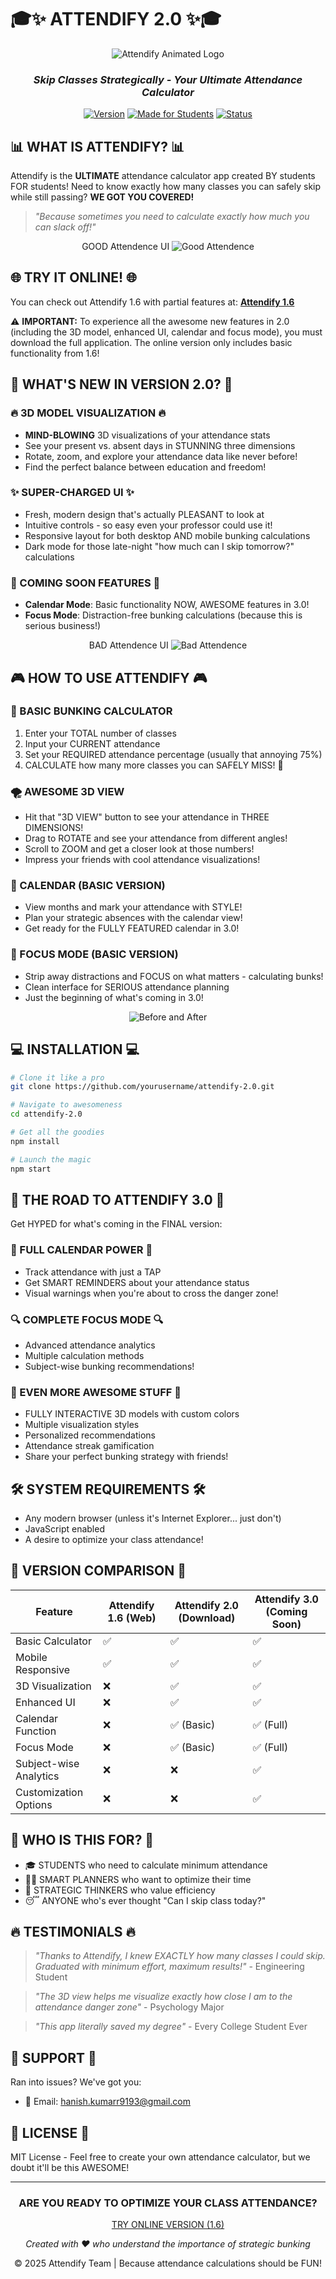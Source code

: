 # 🎓✨ ATTENDIFY 2.0 ✨🎓

<div align="center">
  
<!-- Animated GIF placeholder -->
![Attendify Animated Logo](https://github.com/hanish9193/Attendify-2.0/blob/main/ScreenRecording2025-04-14093107-ezgif.com-video-to-gif-converter.gif)

  
### *Skip Classes Strategically - Your Ultimate Attendance Calculator*

[![Version](https://img.shields.io/badge/Version-2.0-blue.svg)](https://attendify.com)
[![Made for Students](https://img.shields.io/badge/Made_For-Students-green.svg)](https://attendify.com)
[![Status](https://img.shields.io/badge/Status-Awesome-orange.svg)](https://attendify.com)

</div>

## 📊 WHAT IS ATTENDIFY? 📊

Attendify is the **ULTIMATE** attendance calculator app created BY students FOR students! Need to know exactly how many classes you can safely skip while still passing? **WE GOT YOU COVERED!** 

> *"Because sometimes you need to calculate exactly how much you can slack off!"*

<div align="center">
  
<!-- Feature showcase image -->
GOOD Attendence UI
![Good Attendence](https://github.com/hanish9193/Attendify-2.0/blob/main/Screenshot%202025-04-14%20093131.png)
  
</div>

## 🌐 TRY IT ONLINE! 🌐

You can check out Attendify 1.6 with partial features at:
**[Attendify 1.6](https://dazzling-dusk-3865b8.netlify.app/)**

⚠️ **IMPORTANT:** To experience all the awesome new features in 2.0 (including the 3D model, enhanced UI, calendar and focus mode), you must download the full application. The online version only includes basic functionality from 1.6!

## 🚀 WHAT'S NEW IN VERSION 2.0? 🚀

### 🔥 3D MODEL VISUALIZATION 🔥
- **MIND-BLOWING** 3D visualizations of your attendance stats
- See your present vs. absent days in STUNNING three dimensions
- Rotate, zoom, and explore your attendance data like never before!
- Find the perfect balance between education and freedom!

### ✨ SUPER-CHARGED UI ✨
- Fresh, modern design that's actually PLEASANT to look at
- Intuitive controls - so easy even your professor could use it!
- Responsive layout for both desktop AND mobile bunking calculations
- Dark mode for those late-night "how much can I skip tomorrow?" calculations

### 🚧 COMING SOON FEATURES 🚧
- **Calendar Mode**: Basic functionality NOW, AWESOME features in 3.0!
- **Focus Mode**: Distraction-free bunking calculations (because this is serious business!)

<div align="center">
  
<!-- UI showcase image -->
BAD Attendence UI
![Bad Attendence](https://github.com/hanish9193/Attendify-2.0/blob/main/Screenshot%202025-04-14%20093145.png)
  
</div>

## 🎮 HOW TO USE ATTENDIFY 🎮

### 🔢 BASIC BUNKING CALCULATOR
1. Enter your TOTAL number of classes
2. Input your CURRENT attendance 
3. Set your REQUIRED attendance percentage (usually that annoying 75%)
4. CALCULATE how many more classes you can SAFELY MISS! 🎉

### 🌪️ AWESOME 3D VIEW
- Hit that "3D VIEW" button to see your attendance in THREE DIMENSIONS!
- Drag to ROTATE and see your attendance from different angles!
- Scroll to ZOOM and get a closer look at those numbers!
- Impress your friends with cool attendance visualizations!

### 📅 CALENDAR (BASIC VERSION)
- View months and mark your attendance with STYLE!
- Plan your strategic absences with the calendar view!
- Get ready for the FULLY FEATURED calendar in 3.0!

### 🧠 FOCUS MODE (BASIC VERSION)
- Strip away distractions and FOCUS on what matters - calculating bunks!
- Clean interface for SERIOUS attendance planning
- Just the beginning of what's coming in 3.0!

<div align="center">
  
<!-- Comparison image -->
![Before and After](https://github.com/hanish9193/Attendify-2.0/blob/main/befafter.png)
  
</div>

## 💻 INSTALLATION 💻

```bash
# Clone it like a pro
git clone https://github.com/yourusername/attendify-2.0.git

# Navigate to awesomeness
cd attendify-2.0

# Get all the goodies
npm install

# Launch the magic
npm start
```

## 🚀 THE ROAD TO ATTENDIFY 3.0 🚀

Get HYPED for what's coming in the FINAL version:

### 📆 FULL CALENDAR POWER 📆
- Track attendance with just a TAP
- Get SMART REMINDERS about your attendance status
- Visual warnings when you're about to cross the danger zone!

### 🔍 COMPLETE FOCUS MODE 🔍
- Advanced attendance analytics
- Multiple calculation methods
- Subject-wise bunking recommendations!

### 🎨 EVEN MORE AWESOME STUFF 🎨
- FULLY INTERACTIVE 3D models with custom colors
- Multiple visualization styles
- Personalized recommendations
- Attendance streak gamification
- Share your perfect bunking strategy with friends!

## 🛠️ SYSTEM REQUIREMENTS 🛠️

- Any modern browser (unless it's Internet Explorer... just don't)
- JavaScript enabled
- A desire to optimize your class attendance!

## 🔄 VERSION COMPARISON 🔄

| Feature | Attendify 1.6 (Web) | Attendify 2.0 (Download) | Attendify 3.0 (Coming Soon) |
|---------|---------------------|--------------------------|----------------------------|
| Basic Calculator | ✅ | ✅ | ✅ |
| Mobile Responsive | ✅ | ✅ | ✅ |
| 3D Visualization | ❌ | ✅ | ✅ |
| Enhanced UI | ❌ | ✅ | ✅ |
| Calendar Function | ❌ | ✅ (Basic) | ✅ (Full) |
| Focus Mode | ❌ | ✅ (Basic) | ✅ (Full) |
| Subject-wise Analytics | ❌ | ❌ | ✅ |
| Customization Options | ❌ | ❌ | ✅ |

## 🎯 WHO IS THIS FOR? 🎯

- 🎓 STUDENTS who need to calculate minimum attendance
- 👨‍🎓 SMART PLANNERS who want to optimize their time
- 🧠 STRATEGIC THINKERS who value efficiency
- 😴 ANYONE who's ever thought "Can I skip class today?"

## 🔥 TESTIMONIALS 🔥

> *"Thanks to Attendify, I knew EXACTLY how many classes I could skip. Graduated with minimum effort, maximum results!"* - Engineering Student

> *"The 3D view helps me visualize exactly how close I am to the attendance danger zone"* - Psychology Major

> *"This app literally saved my degree"* - Every College Student Ever

## 🤝 SUPPORT 🤝

Ran into issues? We've got you:
- 📧 Email: hanish.kumarr9193@gmail.com

## 📜 LICENSE 📜

MIT License - Feel free to create your own attendance calculator, but we doubt it'll be this AWESOME!

---

<div align="center">
  
### ARE YOU READY TO OPTIMIZE YOUR CLASS ATTENDANCE?

[TRY ONLINE VERSION (1.6)](https://dazzling-dusk-3865b8.netlify.app/)

*Created with ❤️ who understand the importance of strategic bunking*

© 2025 Attendify Team | Because attendance calculations should be FUN!
  
</div>
